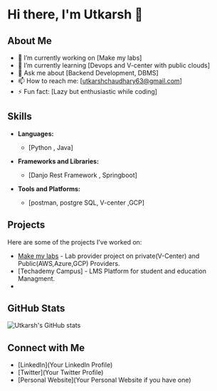 # Hi there, I'm Utkarsh 👋

## About Me

- 🔭 I’m currently working on [Make my labs]
- 🌱 I’m currently learning [Devops and V-center with public clouds]
- 💬 Ask me about [Backend Development, DBMS]
- 📫 How to reach me: [utkarshchaudhary63@gmail.com]
- ⚡ Fun fact: [Lazy but enthusiastic while coding]

## Skills

- **Languages:**
  - [Python , Java]

- **Frameworks and Libraries:**
  - [Danjo Rest Framework , Springboot]

- **Tools and Platforms:**
  - [postman, postgre SQL, V-center ,GCP]

## Projects

Here are some of the projects I've worked on:

- [Make my labs](https://laas.makemylabs.in/) - Lab provider project on private(V-Center) and Public(AWS,Azure,GCP) Providers.
- [Techademy Campus] - LMS Platform for student and education Managment.
- 
## GitHub Stats

![Utkarsh's GitHub stats](https://github-readme-stats.vercel.app/api?username=utkarshch12&show_icons=true&theme=radical)

## Connect with Me

- [LinkedIn](Your LinkedIn Profile)
- [Twitter](Your Twitter Profile)
- [Personal Website](Your Personal Website if you have one)
